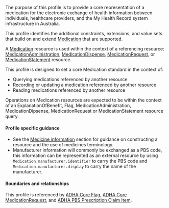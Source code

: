 The purpose of this profile is to provide a core representation of a medication for the electronic exchange of health information between individuals, healthcare providers, and the My Health Record system infrastructure in Australia.

This profile identifies the additional constraints, extensions, and value sets that build on and extend [Medication](http://hl7.org/fhir/R4/medication.html) that are supported. 

A [Medication](http://hl7.org/fhir/R4/medication.html) resource is used within the context of a referencing resource: [MedicationAdministration](http://hl7.org/fhir/R4/medicationadministration.html), [MedicationDispense](http://hl7.org/fhir/R4/medicationdispense.html), [MedicationRequest](http://hl7.org/fhir/R4/medicationrequest.html), or [MedicationStatement](http://hl7.org/fhir/R4/medicationstatement.html) resource. 

This profile is designed to set a core Medication standard in the context of:
* Querying medications referenced by another resource
* Recording or updating a medication referenced by another resource
* Reading medications referenced by another resource

Operations on Medication resources are expected to be within the context of an ExplanationOfBenefit, Flag, MedicationAdministration, MedicationDipsense, MedicationRequest or MedicationStatement resource query.


#### Profile specific guidance
- See the [Medicine information](guidance.html#medicine-information) section for guidance on constructing a resource and the use of medicines terminology.
- Manufacturer information will commonly be exchanged as a PBS code, this information can be represented as an external resource by using `Medication.manufacturer.identifier` to carry the PBS code and `Medication.manufacturer.display` to carry the name of the manufacturer.  


#### Boundaries and relationships
This profile is referenced by 
[ADHA Core Flag](StructureDefinition-dh-flag-core-1.html), 
[ADHA Core MedicationRequest](StructureDefinition-dh-medicationrequest-core-1.html), and
[ADHA PBS Prescription Claim Item](StructureDefinition-dh-medicationrequest-pbs-claim-1.html).